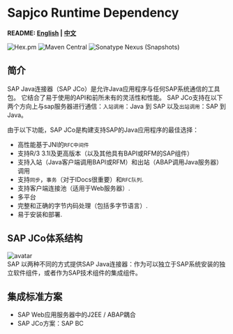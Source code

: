 # Sapjco Runtime Dependency

**README: [English](https://gitlab.yanzx-dev.cn/sapjco/sapjco-dependency/blob/master/README.md) | [中文](https://gitlab.yanzx-dev.cn/sapjco/sapjco-dependency/blob/master/README-zh.md)**

![Hex.pm](https://img.shields.io/hexpm/l/plug.svg?color=green)
![Maven Central](https://img.shields.io/maven-central/v/com.github.virtualcry/com.sap.conn.jco.sapjco.svg)
![Sonatype Nexus (Snapshots)](https://img.shields.io/nexus/snapshots/https/oss.sonatype.org/com.github.virtualcry/com.sap.conn.jco.sapjco.svg)

## 简介
SAP Java连接器（SAP JCo）是允许Java应用程序与任何SAP系统通信的工具包。
它结合了易于使用的API和前所未有的灵活性和性能。
SAP JCo支持在以下两个方向上与sap服务器进行通信：`入站调用`：Java 到 SAP 以及`出站调用`：SAP 到 Java。


由于以下功能，SAP JCo是构建支持SAP的Java应用程序的最佳选择：
* 高性能基于JNI的`RFC中间件`
* 支持R/3 3.1I及更高版本（以及其他具有BAPI或RFM的SAP组件）
* 支持入站（Java客户端调用BAPI或RFM）和出站（ABAP调用Java服务器）调用
* 支持`同步`，`事务`（对于IDocs很重要）和`RFC队列`.
* 支持客户端连接池（适用于Web服务器）.
* 多平台
* 完整和正确的字节内码处理（包括多字节语言）.
* 易于安装和部署.

## SAP JCo体系结构
![avatar](https://gitlab.yanzx-dev.cn/sapjco/sapjco-dependency/raw/master/images/sapjco-architecture.png)
<br>
SAP 以两种不同的方式提供SAP Java连接器：作为可以独立于SAP系统安装的独立软件组件，或者作为SAP技术组件的集成组件。

## 集成标准方案
* SAP Web应用服务器中的J2EE / ABAP耦合
* SAP JCo方案：SAP BC